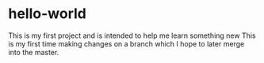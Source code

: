 # hello-world
This is my first project and is intended to help me learn something new
This is my first time making changes on a branch which I hope to later merge into the master. 
